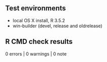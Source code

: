 ## Test environments
* local OS X install, R 3.5.2
* win-builder (devel, release and oldrelease)

## R CMD check results

0 errors | 0 warnings | 0 note


